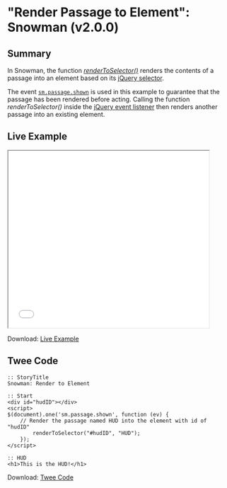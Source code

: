 # "Render Passage to Element": Snowman (v2.0.0)

## Summary

In Snowman, the function *[renderToSelector()](https://videlais.github.io/snowman/2/utility/renderToSelector.html)* renders the contents of a passage into an element based on its [jQuery selector](https://api.jquery.com/category/selectors/).

The event [`sm.passage.shown`](https://videlais.github.io/snowman/2/events/passage_events.html) is used in this example to guarantee that the passage has been rendered before acting. Calling the function *renderToSelector()* inside the [jQuery event listener](https://api.jquery.com/on/) then renders another passage into an existing element.

## Live Example

<section>
<iframe src="snowman_passagetoelement_example.html" height=400 width=90%></iframe>


Download: <a href="snowman_passagetoelement_example.html" target="_blank">Live Example</a>
</section>

## Twee Code

```
:: StoryTitle
Snowman: Render to Element

:: Start
<div id="hudID"></div>
<script>
$(document).one('sm.passage.shown', function (ev) {
	// Render the passage named HUD into the element with id of "hudID"
		renderToSelector("#hudID", "HUD");
	});
</script>

:: HUD
<h1>This is the HUD!</h1>

```

Download: <a href="snowman_passagetoelement_twee.txt" target="_blank">Twee Code</a>
